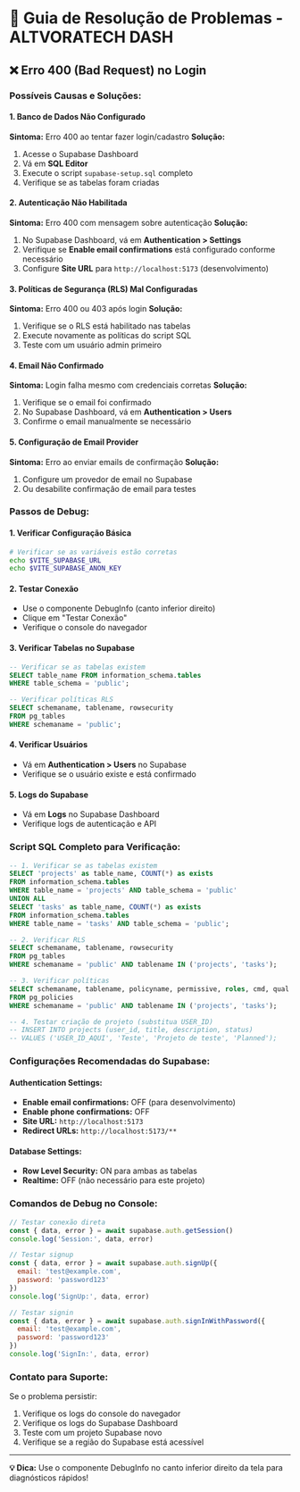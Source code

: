 # 🔧 Guia de Resolução de Problemas - ALTVORATECH DASH

## ❌ Erro 400 (Bad Request) no Login

### **Possíveis Causas e Soluções:**

#### 1. **Banco de Dados Não Configurado**
**Sintoma:** Erro 400 ao tentar fazer login/cadastro
**Solução:**
1. Acesse o Supabase Dashboard
2. Vá em **SQL Editor**
3. Execute o script `supabase-setup.sql` completo
4. Verifique se as tabelas foram criadas

#### 2. **Autenticação Não Habilitada**
**Sintoma:** Erro 400 com mensagem sobre autenticação
**Solução:**
1. No Supabase Dashboard, vá em **Authentication > Settings**
2. Verifique se **Enable email confirmations** está configurado conforme necessário
3. Configure **Site URL** para `http://localhost:5173` (desenvolvimento)

#### 3. **Políticas de Segurança (RLS) Mal Configuradas**
**Sintoma:** Erro 400 ou 403 após login
**Solução:**
1. Verifique se o RLS está habilitado nas tabelas
2. Execute novamente as políticas do script SQL
3. Teste com um usuário admin primeiro

#### 4. **Email Não Confirmado**
**Sintoma:** Login falha mesmo com credenciais corretas
**Solução:**
1. Verifique se o email foi confirmado
2. No Supabase Dashboard, vá em **Authentication > Users**
3. Confirme o email manualmente se necessário

#### 5. **Configuração de Email Provider**
**Sintoma:** Erro ao enviar emails de confirmação
**Solução:**
1. Configure um provedor de email no Supabase
2. Ou desabilite confirmação de email para testes

### **Passos de Debug:**

#### 1. **Verificar Configuração Básica**
```bash
# Verificar se as variáveis estão corretas
echo $VITE_SUPABASE_URL
echo $VITE_SUPABASE_ANON_KEY
```

#### 2. **Testar Conexão**
- Use o componente DebugInfo (canto inferior direito)
- Clique em "Testar Conexão"
- Verifique o console do navegador

#### 3. **Verificar Tabelas no Supabase**
```sql
-- Verificar se as tabelas existem
SELECT table_name FROM information_schema.tables 
WHERE table_schema = 'public';

-- Verificar políticas RLS
SELECT schemaname, tablename, rowsecurity 
FROM pg_tables 
WHERE schemaname = 'public';
```

#### 4. **Verificar Usuários**
- Vá em **Authentication > Users** no Supabase
- Verifique se o usuário existe e está confirmado

#### 5. **Logs do Supabase**
- Vá em **Logs** no Supabase Dashboard
- Verifique logs de autenticação e API

### **Script SQL Completo para Verificação:**

```sql
-- 1. Verificar se as tabelas existem
SELECT 'projects' as table_name, COUNT(*) as exists 
FROM information_schema.tables 
WHERE table_name = 'projects' AND table_schema = 'public'
UNION ALL
SELECT 'tasks' as table_name, COUNT(*) as exists 
FROM information_schema.tables 
WHERE table_name = 'tasks' AND table_schema = 'public';

-- 2. Verificar RLS
SELECT schemaname, tablename, rowsecurity 
FROM pg_tables 
WHERE schemaname = 'public' AND tablename IN ('projects', 'tasks');

-- 3. Verificar políticas
SELECT schemaname, tablename, policyname, permissive, roles, cmd, qual 
FROM pg_policies 
WHERE schemaname = 'public' AND tablename IN ('projects', 'tasks');

-- 4. Testar criação de projeto (substitua USER_ID)
-- INSERT INTO projects (user_id, title, description, status) 
-- VALUES ('USER_ID_AQUI', 'Teste', 'Projeto de teste', 'Planned');
```

### **Configurações Recomendadas do Supabase:**

#### **Authentication Settings:**
- **Enable email confirmations:** OFF (para desenvolvimento)
- **Enable phone confirmations:** OFF
- **Site URL:** `http://localhost:5173`
- **Redirect URLs:** `http://localhost:5173/**`

#### **Database Settings:**
- **Row Level Security:** ON para ambas as tabelas
- **Realtime:** OFF (não necessário para este projeto)

### **Comandos de Debug no Console:**

```javascript
// Testar conexão direta
const { data, error } = await supabase.auth.getSession()
console.log('Session:', data, error)

// Testar signup
const { data, error } = await supabase.auth.signUp({
  email: 'test@example.com',
  password: 'password123'
})
console.log('SignUp:', data, error)

// Testar signin
const { data, error } = await supabase.auth.signInWithPassword({
  email: 'test@example.com',
  password: 'password123'
})
console.log('SignIn:', data, error)
```

### **Contato para Suporte:**

Se o problema persistir:
1. Verifique os logs do console do navegador
2. Verifique os logs do Supabase Dashboard
3. Teste com um projeto Supabase novo
4. Verifique se a região do Supabase está acessível

---

**💡 Dica:** Use o componente DebugInfo no canto inferior direito da tela para diagnósticos rápidos!
